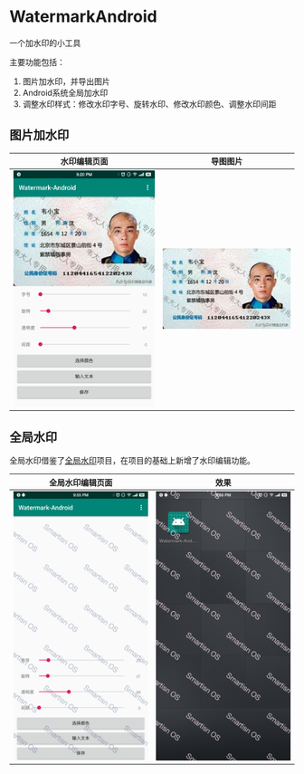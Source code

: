 # WatermarkAndroid

一个加水印的小工具

主要功能包括：

1. 图片加水印，并导出图片
2. Android系统全局加水印
3. 调整水印样式：修改水印字号、旋转水印、修改水印颜色、调整水印间距

## 图片加水印

| 水印编辑页面                                                 | 导图图片                                    |
| ------------------------------------------------------------ | ------------------------------------------- |
| ![](screenshots/Screenshot_2019-11-19-21-20-35-843_Watermark-Android.png) | ![](screenshots/wx-2019-11-19-21-21-22.png) |

## 全局水印

全局水印借鉴了[全局水印](https://github.com/yangxiaoge/GlobalWaterMarker)项目，在项目的基础上新增了水印编辑功能。

| 全局水印编辑页面                                             | 效果                                                         |
| ------------------------------------------------------------ | ------------------------------------------------------------ |
| ![](screenshots/Screenshot_2019-11-19-21-55-35-412_Watermark-Android.png) | ![](screenshots/Screenshot_2019-11-19-21-56-15-224_桌面.png) |

